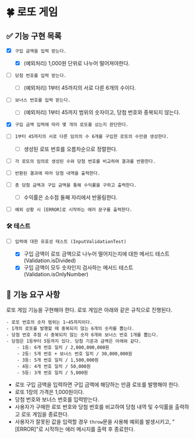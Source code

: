 # 🍀 로또 게임

## ✅ 기능 구현 목록

- [x] `구입 금액을 입력 받는다.`

  - [x] (예외처리) 1,000원 단위로 나누어 떨어져야한다.

- [ ] `당첨 번호를 입력 받는다.`

  - [ ] (예외처리) 1부터 45까지의 서로 다른 6개의 수이다.

- [ ] `보너스 번호를 입력 받는다.`

  - [ ] (예외처리) 1부터 45까지 범위의 숫자이고, 당첨 번호와 중복되지 않는다.

- [x] `구입 금액 입력에 따라 몇 개의 로또를 샀는지 판단한다.`

- [ ] `1부터 45까지의 서로 다른 임의의 수 6개를 구입한 로또의 수만큼 생성한다.`

  - [ ] 생성된 로또 번호를 오름차순으로 정렬한다.

- [ ] `각 로또의 임의로 생성된 수와 당첨 번호를 비교하여 결과를 반환한다.`

- [ ] `반환된 결과에 따라 당첨 내역을 출력한다.`

- [ ] `총 당첨 금액과 구입 금액을 통해 수익률을 구하고 출력한다.`

  - [ ] 수익률은 소수점 둘째 자리에서 반올림한다.

- [ ] `예외 상황 시 [ERROR]로 시작하는 에러 문구를 출력한다.`

### 🛠 테스트

- [ ] `입력에 대한 유효성 테스트 (InputValidationTest)`

  - [x] 구입 금액이 로또 금액으로 나누어 떨어지는지에 대한 메서드 테스트 (Validation.isDivided)
  - [x] 구입 금액이 모두 숫자인지 검사하는 메서드 테스트 (Validation.isOnlyNumber)

## 🚀 기능 요구 사항

로또 게임 기능을 구현해야 한다. 로또 게임은 아래와 같은 규칙으로 진행된다.

```
- 로또 번호의 숫자 범위는 1~45까지이다.
- 1개의 로또를 발행할 때 중복되지 않는 6개의 숫자를 뽑는다.
- 당첨 번호 추첨 시 중복되지 않는 숫자 6개와 보너스 번호 1개를 뽑는다.
- 당첨은 1등부터 5등까지 있다. 당첨 기준과 금액은 아래와 같다.
    - 1등: 6개 번호 일치 / 2,000,000,000원
    - 2등: 5개 번호 + 보너스 번호 일치 / 30,000,000원
    - 3등: 5개 번호 일치 / 1,500,000원
    - 4등: 4개 번호 일치 / 50,000원
    - 5등: 3개 번호 일치 / 5,000원
```

- 로또 구입 금액을 입력하면 구입 금액에 해당하는 만큼 로또를 발행해야 한다.
- 로또 1장의 가격은 1,000원이다.
- 당첨 번호와 보너스 번호를 입력받는다.
- 사용자가 구매한 로또 번호와 당첨 번호를 비교하여 당첨 내역 및 수익률을 출력하고 로또 게임을 종료한다.
- 사용자가 잘못된 값을 입력할 경우 `throw`문을 사용해 예외를 발생시키고, "[ERROR]"로 시작하는 에러 메시지를 출력 후 종료한다.
